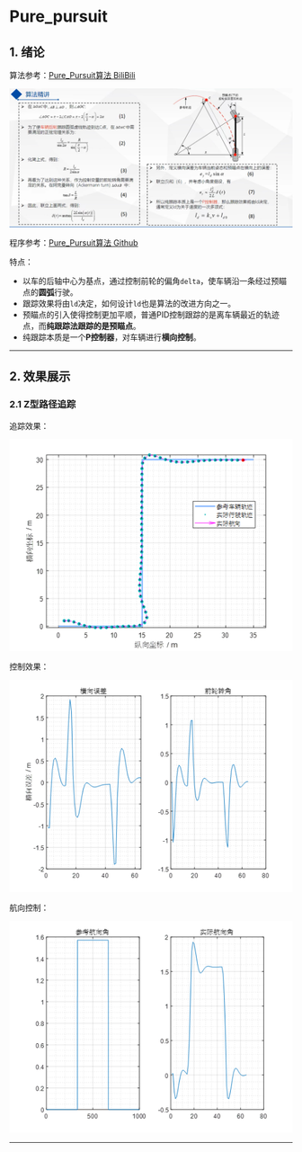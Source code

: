 # Pure_pursuit

## 1. 绪论

算法参考：[Pure_Pursuit算法 BiliBili](https://www.bilibili.com/video/BV1Ly4y177dF/?spm_id_from=333.1391.0.0&vd_source=c322f5c4214247dc01792a73080a62b9)

![pure_pursuit](./img/img001.png)

程序参考：[Pure_Pursuit算法 Github](https://github.com/Pengskr/Pure-Pursuit)

特点：

- 以车的后轴中心为基点，通过控制前轮的偏角`delta`，使车辆沿一条经过预瞄点的**圆弧**行驶。
- 跟踪效果将由`ld`决定，如何设计`ld`也是算法的改进方向之一。
- 预瞄点的引入使得控制更加平顺，普通PID控制跟踪的是离车辆最近的轨迹点，而**纯跟踪法跟踪的是预瞄点**。
- 纯跟踪本质是一个**P控制器**，对车辆进行**横向控制**。

---

## 2. 效果展示

### 2.1 Z型路径追踪

追踪效果：

![img002](./img/img002.png)

控制效果：

![img003](./img/img003.png)

航向控制：

![img004](./img/img004.png)

---

